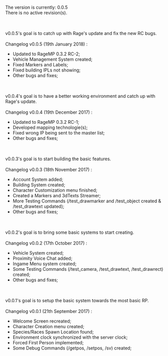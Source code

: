 The version is currently: 0.0.5<br>
There is no active revision(s).

<br><br>
v0.0.5's goal is to catch up with Rage's update and fix the new RC bugs.
<br><br>
Changelog v0.0.5 (19th January 2018) :
  - Updated to RageMP 0.3.2 RC-2;
  - Vehicle Management System created;
  - Fixed Markers and Labels;
  - Fixed building IPLs not showing;
  - Other bugs and fixes;
  
<br><br>
v0.0.4's goal is to have a better working environment and catch up with Rage's update.
<br><br>
Changelog v0.0.4 (19th December 2017) :
  - Updated to RageMP 0.3.2 RC-1;
  - Developed mapping technologie(s);
  - Fixed wrong IP being sent to the master list;
  - Other bugs and fixes;

<br><br>
v0.0.3's goal is to start building the basic features.
<br><br>
Changelog v0.0.3 (18th November 2017) :
  - Account System added;
  - Building System created;
  - Character Customization menu finished;
  - Created a Markers and 3dTexts Streamer;
  - More Testing Commands (/test_drawmarker and /test_object created & /test_drawtext updated);
  - Other bugs and fixes;

<br><br>
v0.0.2's goal is to bring some basic systems to start creating.
<br><br>
Changelog v0.0.2 (17th October 2017) :
  - Vehicle System created;
  - Proximity Voice Chat added;
  - Ingame Menu system created;
  - Some Testing Commands (/test_camera, /test_drawtext, /test_drawrect) created;
  - Other bugs and fixes;

<br><br>
v0.0.1's goal is to setup the basic system towards the most basic RP.
<br><br>
Changelog v0.0.1 (21th September 2017) :
  - Welcome Screen recreated;
  - Character Creation menu created;
  - Species/Races Spawn Location found;
  - Environment clock synchronized with the server clock;
  - Forced First Person implemented;
  - Some Debug Commands (/getpos, /setpos, /sv) created;
  
  
